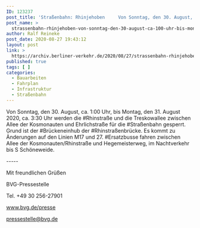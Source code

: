 ```yaml
---
ID: 123237
post_title: 'Straßenbahn: Rhinjehoben     Von Sonntag, den 30. August, ca. 1:00 Uhr, bis Montag, den 31. August 2020, ca. 3:30 Uhr werden die Rhinstraße , aus BVG'
post_name: >
  strassenbahn-rhinjehoben-von-sonntag-den-30-august-ca-100-uhr-bis-montag-den-31-august-2020-ca-330-uhr-werden-die-rhinstrasse-aus-bvg
author: Ralf Reineke
post_date: 2020-08-27 19:43:12
layout: post
link: >
  https://archiv.berliner-verkehr.de/2020/08/27/strassenbahn-rhinjehoben-von-sonntag-den-30-august-ca-100-uhr-bis-montag-den-31-august-2020-ca-330-uhr-werden-die-rhinstrasse-aus-bvg/
published: true
tags: [ ]
categories:
  - Bauarbeiten
  - Fahrplan
  - Infrastruktur
  - Straßenbahn
---
```

<p style="font-weight: 400;">Von Sonntag, den 30. August, ca. 1:00 Uhr, bis Montag, den 31. August 2020, ca. 3:30 Uhr werden die #Rhinstraße und die Treskowallee zwischen Allee der Kosmonauten und Ehrlichstraße für die #Straßenbahn gesperrt. Grund ist der #Brückeneinhub der #Rhinstraßenbrücke. Es kommt zu Änderungen auf den Linien M17 und 27. #Ersatzbusse fahren zwischen Allee der Kosmonauten/Rhinstraße und Hegemeisterweg, im Nachtverkehr bis S Schöneweide.</p>
<p style="font-weight: 400;">-----</p>
<p style="font-weight: 400;">Mit freundlichen Grüßen</p>
<p style="font-weight: 400;">BVG-Pressestelle</p>
<p style="font-weight: 400;">Tel. +49 30 256-27901</p>
<p style="font-weight: 400;"><a href="http://www.bvg.de/presse" data-saferedirecturl="https://www.google.com/url?q=http://www.bvg.de/presse&amp;source=gmail&amp;ust=1598850915372000&amp;usg=AFQjCNFXO6r7SmKlnguAkC9nn5IPJfyXHQ">www.bvg.de/presse</a></p>
<p style="font-weight: 400;"><a href="mailto:pressestelle@bvg.de">pressestelle@bvg.de</a></p>